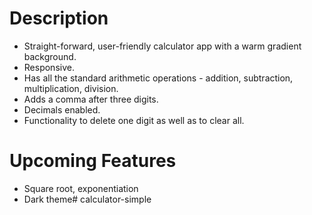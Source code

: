 # Description
- Straight-forward, user-friendly calculator app with a warm gradient background.
- Responsive.
- Has all the standard arithmetic operations - addition, subtraction, multiplication, division.
- Adds a comma after three digits.
- Decimals enabled.
- Functionality to delete one digit as well as to clear all.

# Upcoming Features
- Square root, exponentiation
- Dark theme# calculator-simple